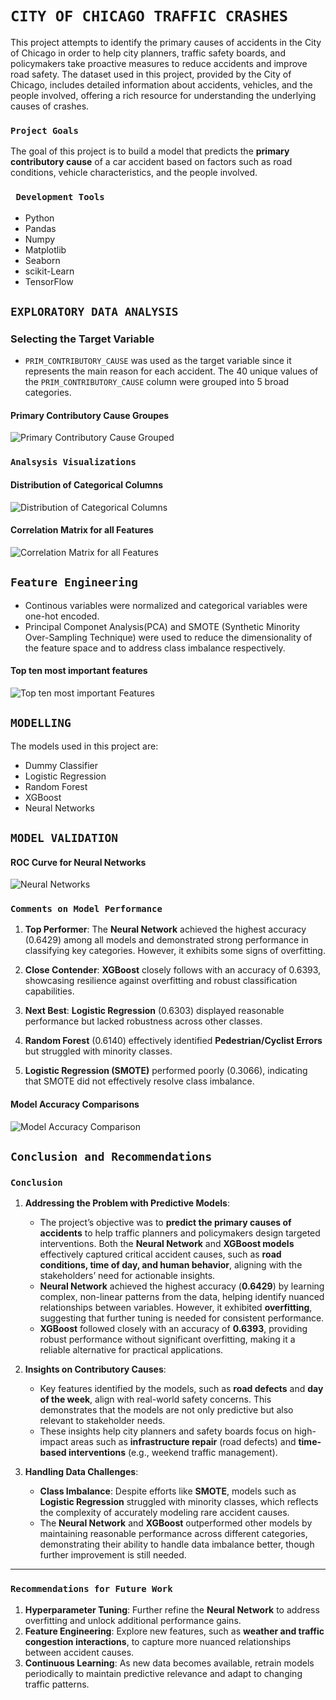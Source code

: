 # **`CITY OF CHICAGO TRAFFIC CRASHES`**

This project attempts to identify the primary causes of accidents in the City of Chicago in order to help city planners, traffic safety boards, and policymakers take proactive measures to reduce accidents and improve road safety. The dataset used in this project, provided by the City of Chicago, includes detailed information about accidents, vehicles, and the people involved, offering a rich resource for understanding the underlying causes of crashes.

### **`Project Goals`**
The goal of this project is to build a model that predicts the **primary contributory cause** of a car accident based on factors such as road conditions, vehicle characteristics, and the people involved.


### **` Development Tools`**
- Python
- Pandas
- Numpy
- Matplotlib
- Seaborn
- scikit-Learn
- TensorFlow


## **`EXPLORATORY DATA ANALYSIS`**
### Selecting the Target Variable

- `PRIM_CONTRIBUTORY_CAUSE` was used as the target variable since it represents the main reason for each accident.
The 40 unique values of the `PRIM_CONTRIBUTORY_CAUSE` column were grouped into 5 broad categories.

#### Primary Contributory Cause Groupes
![Primary Contributory Cause Grouped](images/PRIM_CONTRIBUTORY_CAUSE_GROUPED.png)

### **`Analsysis Visualizations`**


#### Distribution of Categorical Columns
![Distribution of Categorical Columns](images/Categorical_columns.png)

#### Correlation Matrix for all Features
![Correlation Matrix for all Features](images/correlation_matrix_all_features.png)

## **`Feature Engineering`**
- Continous variables were normalized and categorical variables were one-hot encoded. 
- Principal Componet Analysis(PCA) and SMOTE (Synthetic Minority Over-Sampling Technique) were used to reduce the dimensionality of the feature space and to address class imbalance respectively.

#### Top ten most important features
![Top ten most important Features](images/Feature_importance_top_10.png)


## **`MODELLING`**

The models used in this project are:

- Dummy Classifier
- Logistic Regression
- Random Forest
- XGBoost
- Neural Networks

## **`MODEL VALIDATION`**
#### ROC Curve for Neural Networks
![Neural Networks](images/improved_neural_networks_curve.png)


### **`Comments on Model Performance`**

1. **Top Performer**: The **Neural Network** achieved the highest accuracy (0.6429) among all models and demonstrated strong performance in classifying key categories. However, it exhibits some signs of overfitting.

2. **Close Contender**: **XGBoost** closely follows with an accuracy of 0.6393, showcasing resilience against overfitting and robust classification capabilities.

3. **Next Best**: **Logistic Regression** (0.6303) displayed reasonable performance but lacked robustness across other classes.

4. **Random Forest** (0.6140) effectively identified **Pedestrian/Cyclist Errors** but struggled with minority classes.

5. **Logistic Regression (SMOTE)** performed poorly (0.3066), indicating that SMOTE did not effectively resolve class imbalance.



#### Model Accuracy Comparisons
![Model Accuracy Comparison](images/Model_Accuracy_Comparison.png)


## **`Conclusion and Recommendations`**

### **`Conclusion`**
1. **Addressing the Problem with Predictive Models**:
   - The project’s objective was to **predict the primary causes of accidents** to help traffic planners and policymakers design targeted interventions. Both the **Neural Network** and **XGBoost models** effectively captured critical accident causes, such as **road conditions, time of day, and human behavior**, aligning with the stakeholders’ need for actionable insights.
   - **Neural Network** achieved the highest accuracy (**0.6429**) by learning complex, non-linear patterns from the data, helping identify nuanced relationships between variables. However, it exhibited **overfitting**, suggesting that further tuning is needed for consistent performance.
   - **XGBoost** followed closely with an accuracy of **0.6393**, providing robust performance without significant overfitting, making it a reliable alternative for practical applications.

2. **Insights on Contributory Causes**:
   - Key features identified by the models, such as **road defects** and **day of the week**, align with real-world safety concerns. This demonstrates that the models are not only predictive but also relevant to stakeholder needs.
   - These insights help city planners and safety boards focus on high-impact areas such as **infrastructure repair** (road defects) and **time-based interventions** (e.g., weekend traffic management).

3. **Handling Data Challenges**:
   - **Class Imbalance**: Despite efforts like **SMOTE**, models such as **Logistic Regression** struggled with minority classes, which reflects the complexity of accurately modeling rare accident causes.
   - The **Neural Network** and **XGBoost** outperformed other models by maintaining reasonable performance across different categories, demonstrating their ability to handle data imbalance better, though further improvement is still needed.

---

### **`Recommendations for Future Work`**
1. **Hyperparameter Tuning**: Further refine the **Neural Network** to address overfitting and unlock additional performance gains.
2. **Feature Engineering**: Explore new features, such as **weather and traffic congestion interactions**, to capture more nuanced relationships between accident causes.
3. **Continuous Learning**: As new data becomes available, retrain models periodically to maintain predictive relevance and adapt to changing traffic patterns.
